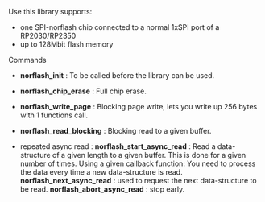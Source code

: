 Use this library supports:
- one SPI-norflash chip connected to a normal 1xSPI port of a RP2030/RP2350
- up to 128Mbit flash memory

 Commands
 - **norflash_init** : To be called before the library can be used.
 - **norflash_chip_erase** : Full chip erase.
 - **norflash_write_page** : Blocking page write, lets you write up 256 bytes with 1 functions call.
 - **norflash_read_blocking** : Blocking read to a given buffer.

 - repeated async read : 
    **norflash_start_async_read** :
        Read a data-structure of a given length to a given buffer. 
        This is done for a given number of times.
        Using a given callback function:
            You need to process the data every time a new data-structure is read.
    **norflash_next_async_read** :
        used to request the next data-structure to be read.
    **norflash_abort_async_read** :
        stop early.

        



